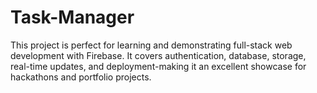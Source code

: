 # Task-Manager
This project is perfect for learning and demonstrating full-stack web development with Firebase. It covers authentication, database, storage, real-time updates, and deployment-making it an excellent showcase for hackathons and portfolio projects.
